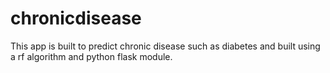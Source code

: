 # chronicdisease
This app is built to predict chronic disease such as diabetes and built using a rf algorithm and python flask module.
